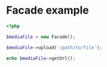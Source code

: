 # Facade example

```php
<?php

$mediaFile = new Facade();

$mediaFile->upload('/path/to/file');

echo $mediaFile->getUrl();
```